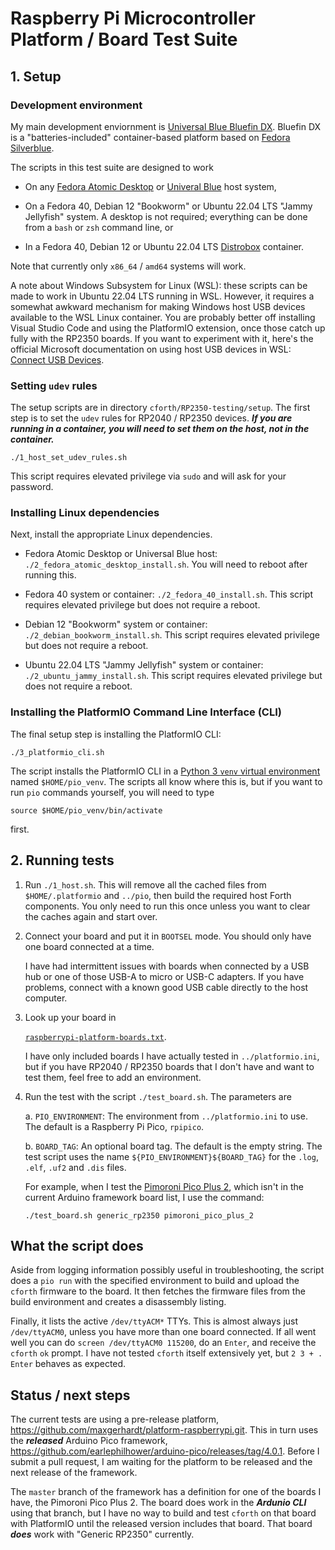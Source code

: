 # Raspberry Pi Microcontroller Platform / Board Test Suite

## 1. Setup

### Development environment

My main development enviornment is [Universal Blue Bluefin
DX](https://projectbluefin.io/ "Bluefin Home Page"). Bluefin DX is a
"batteries-included" container-based platform based on [Fedora
Silverblue](https://fedoraproject.org/atomic-desktops/silverblue/
"Fedora Silverblue Home Page").

The scripts in this test suite are designed to work

-   On any [Fedora Atomic Desktop](https://fedoraproject.org/atomic-desktops/
    "Fedora Atomic Desktops Home Page") or
    [Univeral Blue](https://universal-blue.org/ "Universal Blue Home Page")
    host system,

-   On a Fedora 40, Debian 12 "Bookworm" or Ubuntu 22.04 LTS "Jammy Jellyfish"
    system. A desktop is not required; everything can be done from a `bash`
    or `zsh` command line, or

-   In a Fedora 40, Debian 12 or Ubuntu 22.04 LTS
    [Distrobox](https://distrobox.it/ "Distrobox Home Page") container.

Note that currently only `x86_64` / `amd64` systems will work.

A note about Windows Subsystem for Linux (WSL): these scripts can be
made to work in Ubuntu 22.04 LTS running in WSL. However, it requires a
somewhat awkward mechanism for making Windows host USB devices available
to the WSL Linux container. You are probably better off installing
Visual Studio Code and using the PlatformIO extension, once those catch
up fully with the RP2350 boards. If you want to experiment with it,
here's the official Microsoft documentation on using host USB devices in
WSL:
[Connect USB Devices](https://learn.microsoft.com/en-us/windows/wsl/connect-usb
"Microsoft Documentation for USBIPD").

### Setting `udev` rules

The setup scripts are in directory `cforth/RP2350-testing/setup`. The
first step is to set the `udev` rules for RP2040 / RP2350 devices. ***If
you are running in a container, you will need to set them on the host,
not in the container.***

```
./1_host_set_udev_rules.sh
```

This script requires elevated privilege via `sudo` and will ask for your
password.

### Installing Linux dependencies

Next, install the appropriate Linux dependencies.

-   Fedora Atomic Desktop or Universal Blue host:
    `./2_fedora_atomic_desktop_install.sh`. You will need to reboot
    after running this.

-   Fedora 40 system or container: `./2_fedora_40_install.sh`. This
    script requires elevated privilege but does not require a reboot.

-   Debian 12 "Bookworm" system or container:
    `./2_debian_bookworm_install.sh`. This script requires elevated
    privilege but does not require a reboot.

-   Ubuntu 22.04 LTS "Jammy Jellyfish" system or container:
    `./2_ubuntu_jammy_install.sh`. This script requires elevated
    privilege but does not require a reboot.

### Installing the PlatformIO Command Line Interface (CLI)

The final setup step is installing the PlatformIO CLI:

```
./3_platformio_cli.sh
```

The script installs the PlatformIO CLI in a [Python 3 `venv` virtual
environment](https://docs.python.org/3/library/venv.html
"venv — Creation of virtual environments") named `$HOME/pio_venv`.
The scripts all know where this is, but if you want to run `pio`
commands yourself, you will need to type

```
source $HOME/pio_venv/bin/activate
```

first.

## 2. Running tests

1.  Run `./1_host.sh`. This will remove all the cached files from
    `$HOME/.platformio` and `../pio`, then build the required host Forth
    components. You only need to run this once unless you want to clear
    the caches again and start over.

2.  Connect your board and put it in `BOOTSEL` mode. You should only
    have one board connected at a time.

    I have had intermittent issues with boards when connected by a USB
    hub or one of those USB-A to micro or USB-C adapters. If you have
    problems, connect with a known good USB cable directly to the host
    computer.

3.  Look up your board in

    [`raspberrypi-platform-boards.txt`](https://github.com/AlgoCompSynth/cforth/blob/master/RP2350-testing/raspberrypi-platform-boards.txt).

    I have only included boards I have actually tested in
    `../platformio.ini`, but if you have RP2040 / RP2350 boards that I
    don't have and want to test them, feel free to add an environment.

4.  Run the test with the script `./test_board.sh`. The parameters are

    a.  `PIO_ENVIRONMENT`: The environment from `../platformio.ini` to
        use. The default is a Raspberry Pi Pico, `rpipico`.

    b.  `BOARD_TAG`: An optional board tag. The default is the empty
        string. The test script uses the name
        `${PIO_ENVIRONMENT}${BOARD_TAG}` for the `.log`, `.elf`, `.uf2`
        and `.dis` files.

    For example, when I test the [Pimoroni Pico Plus
    2](https://shop.pimoroni.com/products/pimoroni-pico-plus-2?variant=42092668289107),
    which isn't in the current Arduino framework board list, I use the
    command:

    ```
    ./test_board.sh generic_rp2350 pimoroni_pico_plus_2
    ```

## What the script does

Aside from logging information possibly useful in troubleshooting, the
script does a `pio run` with the specified environment to build and
upload the `cforth` firmware to the board. It then fetches the firmware
files from the build environment and creates a disassembly listing.

Finally, it lists the active `/dev/ttyACM*` TTYs. This is almost always
just `/dev/ttyACM0`, unless you have more than one board connected. If
all went well you can do `screen /dev/ttyACM0 115200`, do an `Enter`,
and receive the `cforth` `ok` prompt. I have not tested `cforth` itself
extensively yet, but `2 3 + . Enter` behaves as expected.

## Status / next steps

The current tests are using a pre-release platform,
<https://github.com/maxgerhardt/platform-raspberrypi.git>. This in turn
uses the ***released*** Arduino Pico framework,
<https://github.com/earlephilhower/arduino-pico/releases/tag/4.0.1>.
Before I submit a pull request, I am waiting for the platform to be
released and the next release of the framework.

The `master` branch of the framework has a definition for one of the
boards I have, the Pimoroni Pico Plus 2. The board does work in the
***Ardunio CLI*** using that branch, but I have no way to build and test
`cforth` on that board with PlatformIO until the released version
includes that board. That board ***does*** work with "Generic RP2350"
currently.
